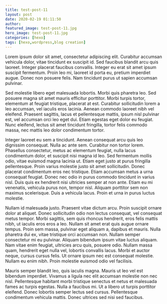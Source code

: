 ```yaml
---
title: test-post-11
layout: post
date: 2020-02-19 01:11:50
author:
featured_image: test-post-11.jpg
hero_image: test-post-11.jpg
categories: [hexo]
tags: [hexo,wordpress,blog creation]
---
```


Lorem ipsum dolor sit amet, consectetur adipiscing elit. Curabitur accumsan vehicula dolor, vitae tincidunt ex suscipit id. Sed faucibus blandit arcu quis laoreet. Integer placerat faucibus convallis. Integer eu erat sit amet ipsum suscipit fermentum. Proin leo mi, laoreet id porta eu, pretium imperdiet augue. Donec non posuere felis. Nam tincidunt purus ut sapien accumsan pulvinar.

Sed molestie libero eget malesuada lobortis. Morbi quis pharetra leo. Sed posuere magna sit amet mauris efficitur porttitor. Morbi turpis tortor, elementum at feugiat tristique, placerat at est. Curabitur sollicitudin lorem a leo accumsan, vel iaculis eros lacinia. Aenean commodo laoreet nibh vel eleifend. Praesent sagittis, lacus et pellentesque mattis, ipsum nisl pulvinar est, vel accumsan orci leo eget dui. Etiam egestas eget dolor eu feugiat. Nunc eleifend, lectus sit amet tincidunt fringilla, tortor felis commodo massa, nec mattis leo dolor condimentum tortor.

Integer laoreet eu sem a tincidunt. Aenean consequat arcu quis leo dignissim consequat. Nulla ac ante sem. Curabitur non tortor lorem. Phasellus consectetur, metus ac elementum feugiat, nulla lacus condimentum dolor, et suscipit nisi magna id leo. Sed fermentum mollis odio, vitae euismod magna lacinia ut. Etiam eget justo at purus fringilla pellentesque. Proin varius molestie justo sit amet sollicitudin. Donec placerat condimentum eros nec tristique. Etiam accumsan metus a urna consequat feugiat. Donec nec odio in purus commodo tincidunt in varius nisl. Duis quis ex hendrerit nisi ultricies semper at non ante. Etiam eu mi venenatis, vehicula purus non, tempor nisl. Aliquam porttitor sem non maximus scelerisque. Duis a vehicula lacus. Proin et urna in purus luctus molestie.

Nullam id malesuada justo. Praesent vitae dictum arcu. Proin suscipit ornare dolor at aliquet. Donec sollicitudin odio non lectus consequat, vel consequat metus tempor. Morbi sagittis, sem quis rhoncus hendrerit, eros felis mattis nibh, ut iaculis eros eros a leo. Nullam sit amet erat quis augue ornare tempus. Proin sem massa, pulvinar eget aliquam a, dapibus et mauris. Nulla pharetra dui ex, vitae tristique orci accumsan non. Nullam semper consectetur mi eu pulvinar. Aliquam bibendum ipsum vitae luctus aliquam. Nam vitae enim feugiat, ultricies arcu quis, posuere odio. Nullam massa quam, hendrerit eget nulla vel, lobortis convallis lacus. Morbi et auctor neque, cursus cursus felis. Ut ornare ipsum nec est consequat molestie. Nullam eu enim nibh. Proin molestie euismod odio vel facilisis.

Mauris semper blandit leo, quis iaculis magna. Mauris ut leo vel est bibendum imperdiet. Vivamus a ligula nec elit accumsan molestie non nec nisl. Pellentesque habitant morbi tristique senectus et netus et malesuada fames ac turpis egestas. Nulla a faucibus mi. Ut a libero ut turpis porttitor eleifend. Donec lobortis semper lectus sed cursus. Pellentesque condimentum vehicula mattis. Donec ultrices sed nisi sed faucibus.
